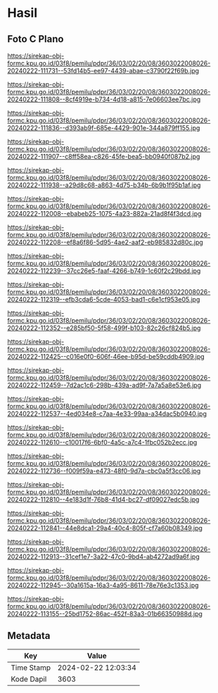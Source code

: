 # Hasil

## Foto C Plano

https://sirekap-obj-formc.kpu.go.id/03f8/pemilu/pdpr/36/03/02/20/08/3603022008026-20240222-111731--53fd14b5-ee97-4439-abae-c3790f22f69b.jpg

https://sirekap-obj-formc.kpu.go.id/03f8/pemilu/pdpr/36/03/02/20/08/3603022008026-20240222-111808--8cf4919e-b734-4d18-a815-7e06603ee7bc.jpg

https://sirekap-obj-formc.kpu.go.id/03f8/pemilu/pdpr/36/03/02/20/08/3603022008026-20240222-111836--d393ab9f-685e-4429-901e-344a879ff155.jpg

https://sirekap-obj-formc.kpu.go.id/03f8/pemilu/pdpr/36/03/02/20/08/3603022008026-20240222-111907--c8ff58ea-c826-45fe-bea5-bb0940f087b2.jpg

https://sirekap-obj-formc.kpu.go.id/03f8/pemilu/pdpr/36/03/02/20/08/3603022008026-20240222-111938--a29d8c68-a863-4d75-b34b-6b9b1f95b1af.jpg

https://sirekap-obj-formc.kpu.go.id/03f8/pemilu/pdpr/36/03/02/20/08/3603022008026-20240222-112008--ebabeb25-1075-4a23-882a-21ad8f4f3dcd.jpg

https://sirekap-obj-formc.kpu.go.id/03f8/pemilu/pdpr/36/03/02/20/08/3603022008026-20240222-112208--ef8a6f86-5d95-4ae2-aaf2-eb985832d80c.jpg

https://sirekap-obj-formc.kpu.go.id/03f8/pemilu/pdpr/36/03/02/20/08/3603022008026-20240222-112239--37cc26e5-faaf-4266-b749-1c60f2c29bdd.jpg

https://sirekap-obj-formc.kpu.go.id/03f8/pemilu/pdpr/36/03/02/20/08/3603022008026-20240222-112319--efb3cda6-5cde-4053-bad1-c6e1cf953e05.jpg

https://sirekap-obj-formc.kpu.go.id/03f8/pemilu/pdpr/36/03/02/20/08/3603022008026-20240222-112352--e285bf50-5f58-499f-b103-82c26cf824b5.jpg

https://sirekap-obj-formc.kpu.go.id/03f8/pemilu/pdpr/36/03/02/20/08/3603022008026-20240222-112425--c016e0f0-606f-46ee-b95d-be59cddb4909.jpg

https://sirekap-obj-formc.kpu.go.id/03f8/pemilu/pdpr/36/03/02/20/08/3603022008026-20240222-112459--7d2ac1c6-298b-439a-ad9f-7a7a5a8e53e6.jpg

https://sirekap-obj-formc.kpu.go.id/03f8/pemilu/pdpr/36/03/02/20/08/3603022008026-20240222-112537--4ed034e8-c7aa-4e33-99aa-a34dac5b0940.jpg

https://sirekap-obj-formc.kpu.go.id/03f8/pemilu/pdpr/36/03/02/20/08/3603022008026-20240222-112610--c10017f6-6bf0-4a5c-a7c4-1fbc052b2ecc.jpg

https://sirekap-obj-formc.kpu.go.id/03f8/pemilu/pdpr/36/03/02/20/08/3603022008026-20240222-112736--f009f59a-e473-48f0-9d7a-cbc0a5f3cc06.jpg

https://sirekap-obj-formc.kpu.go.id/03f8/pemilu/pdpr/36/03/02/20/08/3603022008026-20240222-112810--4e183d1f-76b8-41d4-bc27-df09027edc5b.jpg

https://sirekap-obj-formc.kpu.go.id/03f8/pemilu/pdpr/36/03/02/20/08/3603022008026-20240222-112841--44e8dca1-29a4-40c4-805f-cf7a60b08349.jpg

https://sirekap-obj-formc.kpu.go.id/03f8/pemilu/pdpr/36/03/02/20/08/3603022008026-20240222-112913--31cef1e7-3a22-47c0-9bd4-ab4272ad9a6f.jpg

https://sirekap-obj-formc.kpu.go.id/03f8/pemilu/pdpr/36/03/02/20/08/3603022008026-20240222-112945--30a1615a-16a3-4a95-8611-78e76e3c1353.jpg

https://sirekap-obj-formc.kpu.go.id/03f8/pemilu/pdpr/36/03/02/20/08/3603022008026-20240222-113155--25bd1752-86ac-452f-83a3-01b66350988d.jpg


## Metadata

| Key        | Value               |
| ---------- | ------------------- |
| Time Stamp | 2024-02-22 12:03:34 |
| Kode Dapil | 3603                |



